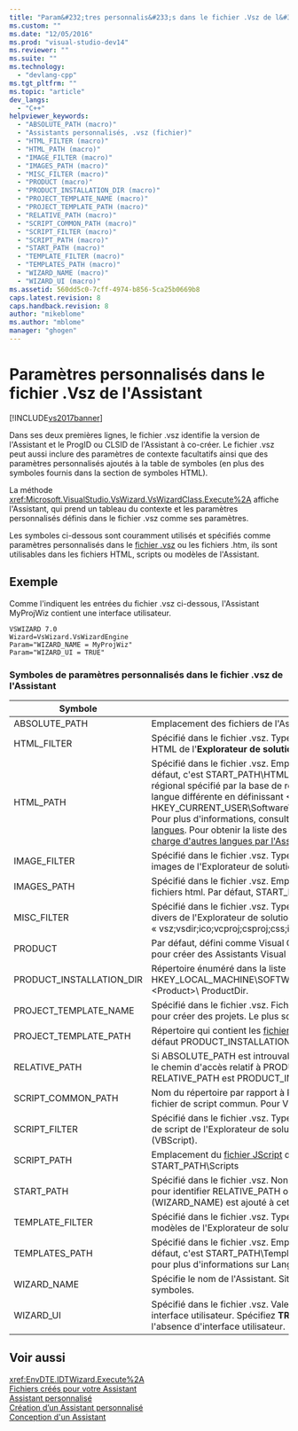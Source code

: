 ```yaml
---
title: "Param&#232;tres personnalis&#233;s dans le fichier .Vsz de l&#39;Assistant | Microsoft Docs"
ms.custom: ""
ms.date: "12/05/2016"
ms.prod: "visual-studio-dev14"
ms.reviewer: ""
ms.suite: ""
ms.technology: 
  - "devlang-cpp"
ms.tgt_pltfrm: ""
ms.topic: "article"
dev_langs: 
  - "C++"
helpviewer_keywords: 
  - "ABSOLUTE_PATH (macro)"
  - "Assistants personnalisés, .vsz (fichier)"
  - "HTML_FILTER (macro)"
  - "HTML_PATH (macro)"
  - "IMAGE_FILTER (macro)"
  - "IMAGES_PATH (macro)"
  - "MISC_FILTER (macro)"
  - "PRODUCT (macro)"
  - "PRODUCT_INSTALLATION_DIR (macro)"
  - "PROJECT_TEMPLATE_NAME (macro)"
  - "PROJECT_TEMPLATE_PATH (macro)"
  - "RELATIVE_PATH (macro)"
  - "SCRIPT_COMMON_PATH (macro)"
  - "SCRIPT_FILTER (macro)"
  - "SCRIPT_PATH (macro)"
  - "START_PATH (macro)"
  - "TEMPLATE_FILTER (macro)"
  - "TEMPLATES_PATH (macro)"
  - "WIZARD_NAME (macro)"
  - "WIZARD_UI (macro)"
ms.assetid: 560dd5c0-7cff-4974-b856-5ca25b0669b8
caps.latest.revision: 8
caps.handback.revision: 8
author: "mikeblome"
ms.author: "mblome"
manager: "ghogen"
---
```

# Param&#232;tres personnalis&#233;s dans le fichier .Vsz de l&#39;Assistant
[!INCLUDE[vs2017banner](../assembler/inline/includes/vs2017banner.md)]

Dans ses deux premières lignes, le fichier .vsz identifie la version de l'Assistant et le ProgID ou CLSID de l'Assistant à co\-créer.  Le fichier .vsz peut aussi inclure des paramètres de contexte facultatifs ainsi que des paramètres personnalisés ajoutés à la table de symboles \(en plus des symboles fournis dans la section de symboles HTML\).  
  
 La méthode <xref:Microsoft.VisualStudio.VsWizard.VsWizardClass.Execute%2A> affiche l'Assistant, qui prend un tableau du contexte et les paramètres personnalisés définis dans le fichier .vsz comme ses paramètres.  
  
 Les symboles ci\-dessous sont couramment utilisés et spécifiés comme paramètres personnalisés dans le [fichier .vsz](../ide/dot-vsz-file-project-control.md) ou les fichiers .htm, ils sont utilisables dans les fichiers HTML, scripts ou modèles de l'Assistant.  
  
## Exemple  
 Comme l'indiquent les entrées du fichier .vsz ci\-dessous, l'Assistant MyProjWiz contient une interface utilisateur.  
  
```  
VSWIZARD 7.0  
Wizard=VsWizard.VsWizardEngine  
Param="WIZARD_NAME = MyProjWiz"  
Param="WIZARD_UI = TRUE"  
```  
  
### Symboles de paramètres personnalisés dans le fichier .vsz de l'Assistant  
  
|Symbole|Définition|  
|-------------|----------------|  
|ABSOLUTE\_PATH|Emplacement des fichiers de l'Assistant.|  
|HTML\_FILTER|Spécifié dans le fichier .vsz.  Types de fichiers placés dans le dossier des fichiers HTML de l'**Explorateur de solutions**.  Le plus souvent « htm ».|  
|HTML\_PATH|Spécifié dans le fichier .vsz.  Emplacement des [fichiers HTML](../ide/html-files.md) de l'Assistant.  Par défaut, c'est START\_PATH\\HTML\\*LANGUAGE* \(où *LANGUAGE* est le paramètre régional spécifié par la base de registres\). **Note:**  Vous pouvez spécifier une langue différente en définissant \<LangID\> avec la valeur décimale de HKEY\_CURRENT\_USER\\Software\\Microsoft\\VisualStudio\\7.0\\General\\UILanguage.  Pour plus d'informations, consultez [Localisation d'un Assistant dans plusieurs langues](../ide/localizing-a-wizard-to-multiple-languages.md).  Pour obtenir la liste des valeurs décimales de langue, consultez [Prise en charge d'autres langues par l'Assistant](../ide/wizard-support-for-other-languages.md).|  
|IMAGE\_FILTER|Spécifié dans le fichier .vsz.  Types de fichiers placés dans le dossier des fichiers images de l'Explorateur de solutions.  Le plus souvent « bmp;gif »|  
|IMAGES\_PATH|Spécifié dans le fichier .vsz.  Emplacement des fichiers images utilisés dans les fichiers html.  Par défaut, START\_PATH\\Images.|  
|MISC\_FILTER|Spécifié dans le fichier .vsz.  Types de fichiers placés dans le dossier Fichiers divers de l'Explorateur de solutions.  Le plus souvent « vsz;vsdir;ico;vcproj;csproj;css;inf ».|  
|PRODUCT|Par défaut, défini comme Visual C\+\+ ; peut aussi être défini comme Visual Basic pour créer des Assistants Visual Basic, et ainsi de suite.|  
|PRODUCT\_INSTALLATION\_DIR|Répertoire énuméré dans la liste de la base de registres HKEY\_LOCAL\_MACHINE\\SOFTWARE\\Microsoft\\VisualStudio\\7.0\\Setup\\\<Product\>\\ ProductDir.|  
|PROJECT\_TEMPLATE\_NAME|Spécifié dans le fichier .vsz.  Fichier modèle du projet utilisé par votre Assistant pour créer des projets.  Le plus souvent « txt ».|  
|PROJECT\_TEMPLATE\_PATH|Répertoire qui contient les [fichiers modèles](../ide/template-files.md) du projet.  Pour Visual C\+\+, c'est par défaut PRODUCT\_INSTALLATION\_DIR\\VCWizards.|  
|RELATIVE\_PATH|Si ABSOLUTE\_PATH est introuvable, c'est RELATIVE\_PATH qui est essayé.  C'est le chemin d'accès relatif à PRODUCT\_INSTALLATION\_DIR.  Pour Visual C\+\+, RELATIVE\_PATH est PRODUCT\_INSTALLATION\_DIR\\VCWizards.|  
|SCRIPT\_COMMON\_PATH|Nom du répertoire par rapport à PRODUCT\_INSTALLATION\_DIR, qui contient le fichier de script commun.  Pour Visual C\+\+, c'est par exemple VCWizards.|  
|SCRIPT\_FILTER|Spécifié dans le fichier .vsz.  Types de fichiers placés dans le dossier des fichiers de script de l'Explorateur de solutions.  Le plus souvent « js » \(JScript\) ou « vbs » \(VBScript\).|  
|SCRIPT\_PATH|Emplacement du [fichier JScript](../ide/jscript-file.md) de l'Assistant.  Par défaut, c'est START\_PATH\\Scripts|  
|START\_PATH|Spécifié dans le fichier .vsz.  Non défini par l'utilisateur, mais utilisé en interne pour identifier RELATIVE\_PATH ou ABSOLUTE\_PATH.  Le nom de l'Assistant \(WIZARD\_NAME\) est ajouté à cette valeur.|  
|TEMPLATE\_FILTER|Spécifié dans le fichier .vsz.  Types de fichiers placés dans le dossier des fichiers modèles de l'Explorateur de solutions.  Le plus souvent « txt ».|  
|TEMPLATES\_PATH|Spécifié dans le fichier .vsz.  Emplacement des fichiers modèles de l'Assistant.  Par défaut, c'est START\_PATH\\Templates\\\<LangID\>. **Note:**  Consultez HTML\_PATH pour plus d'informations sur LangID.|  
|WIZARD\_NAME|Spécifie le nom de l'Assistant.  Situé dans le fichier .vsz, utilisé par le reste des symboles.|  
|WIZARD\_UI|Spécifié dans le fichier .vsz.  Valeur booléenne indiquant si l'Assistant contient une interface utilisateur.  Spécifiez **TRUE** pour une interface utilisateur ou **FALSE** en l'absence d'interface utilisateur.|  
  
## Voir aussi  
 <xref:EnvDTE.IDTWizard.Execute%2A>   
 [Fichiers créés pour votre Assistant](../ide/files-created-for-your-wizard.md)   
 [Assistant personnalisé](../ide/custom-wizard.md)   
 [Création d’un Assistant personnalisé](../ide/creating-a-custom-wizard.md)   
 [Conception d'un Assistant](../ide/designing-a-wizard.md)